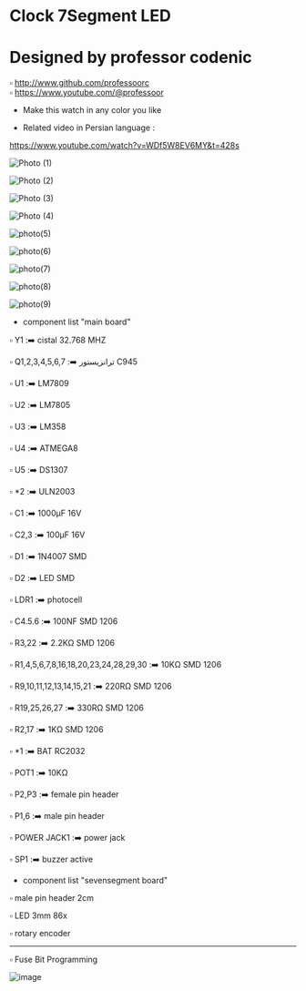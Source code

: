 # Clock 7Segment LED

# Designed by professor codenic

▫️ http://www.github.com/professoorc    
▫️ https://www.youtube.com/@professoor



* Make this watch in any color you like

* Related video in Persian language :

https://www.youtube.com/watch?v=WDf5W8EV6MY&t=428s


![Photo (1)](https://github.com/professoorc/Codenic-clock/assets/45636519/cb94f20f-b557-410b-a176-1d3a86f92e67)

![Photo (2)](https://github.com/professoorc/Codenic-clock/assets/45636519/a1ca84bf-1331-4a08-bfb9-ee0278cc7aee)

![Photo (3)](https://github.com/professoorc/Codenic-clock/assets/45636519/3385c5f2-26d0-4490-85b0-17c15fd534b6)

![Photo (4)](https://github.com/professoorc/Codenic-clock/assets/45636519/f0eefb15-8897-498c-9355-37cf3ca32eae)

![photo(5)](https://github.com/professoorc/Codenic-clock/assets/45636519/67882eef-b7b1-4b51-b457-646d7d05e59f)

![photo(6)](https://github.com/professoorc/Codenic-clock/assets/45636519/162c8e0c-fea1-4bd8-a520-e7fa41a620fb)

![photo(7)](https://github.com/professoorc/Codenic-clock/assets/45636519/abbc600a-57ac-4fe0-a915-23ff9e793e89)

![photo(8)](https://github.com/professoorc/Codenic-clock/assets/45636519/5f5e913e-8f07-4fc0-9473-464d42ffd015)

![photo(9)](https://github.com/professoorc/Codenic-clock/assets/45636519/7a3c258a-c498-45a3-b6c4-3453d51a2a6b)



* component list "main board"

▫️ Y1 :➡️ cistal 32.768 MHZ

▫️ Q1,2,3,4,5,6,7 :➡️ ترانزیستور C945

▫️ U1 :➡️ LM7809

▫️ U2 :➡️ LM7805

▫️ U3 :➡️ LM358

▫️ U4 :➡️ ATMEGA8

▫️ U5 :➡️ DS1307

▫️ *2 :➡️ ULN2003

▫️ C1 :➡️ 1000µF 16V 

▫️ C2,3 :➡️ 100µF 16V 

▫️ D1 :➡️ 1N4007 SMD

▫️ D2 :➡️ LED SMD 

▫️ LDR1 :➡️ photocell

▫️ C4.5.6 :➡️ 100NF SMD 1206 

▫️ R3,22 :➡️ 2.2KΩ SMD 1206 

▫️ R1,4,5,6,7,8,16,18,20,23,24,28,29,30 :➡️ 10KΩ SMD 1206 

▫️ R9,10,11,12,13,14,15,21 :➡️ 220RΩ SMD 1206 

▫️ R19,25,26,27 :➡️ 330RΩ SMD 1206 

▫️ R2,17 :➡️ 1KΩ SMD 1206 

▫️ *1 :➡️ BAT RC2032 

▫️ POT1 :➡️ 10KΩ 

▫️ P2,P3 :➡️ female pin header

▫️ P1,6 :➡️ male pin header

▫️ POWER JACK1 :➡️ power jack

▫️ SP1 :➡️ buzzer active

* component list "sevensegment board"

▫️  male pin header 2cm

▫️ LED 3mm 86x 

▫️ rotary encoder

----------------------------------------------------

▫️ Fuse Bit Programming


![image](https://github.com/professoorc/Codenic-clock/assets/45636519/688479ea-716c-4197-961f-f4232e76daaa)






